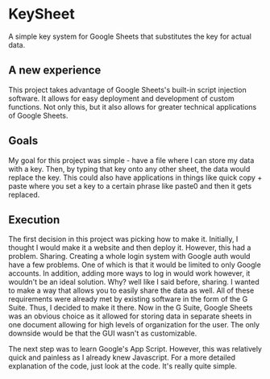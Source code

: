 # KeySheet
A simple key system for Google Sheets that substitutes the key for actual data.

## A new experience
This project takes advantage of Google Sheets's built-in script injection software. It allows for easy deployment and development of custom functions. Not only this, but it also allows for greater technical applications of Google Sheets.

## Goals
My goal for this project was simple - have a file where I can store my data with a key. Then, by typing that key onto any other sheet, the data would replace the key. This could also have applications in things like quick copy + paste where you set a key to a certain phrase like paste0 and then it gets replaced.

## Execution
The first decision in this project was picking how to make it. Initially, I thought I would make it a website and then deploy it. However, this had a problem. Sharing. Creating a whole login system with Google auth would have a few problems. One of which is that it would be limited to only Google accounts. In addition, adding more ways to log in would work however, it wouldn't be an ideal solution. Why? well like I said before, sharing. I wanted to make a way that allows you to easily share the data as well. All of these requirements were already met by existing software in the form of the G Suite. Thus, I decided to make it there. Now in the G Suite, Google Sheets was an obvious choice as it allowed for storing data in separate sheets in one document allowing for high levels of organization for the user. The only downside would be that the GUI wasn't as customizable.

The next step was to learn Google's App Script. However, this was relatively quick and painless as I already knew Javascript. For a more detailed explanation of the code, just look at the code. It's really quite simple.
